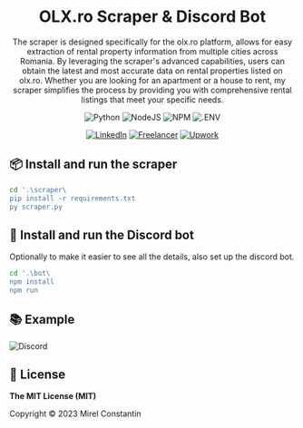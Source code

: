 <h1 align="center">OLX.ro Scraper & Discord Bot</h1>

<div align="center">

The scraper is designed specifically for the olx.ro platform, allows for easy extraction of rental property information from multiple cities across Romania. By leveraging the scraper's advanced capabilities, users can obtain the latest and most accurate data on rental properties listed on olx.ro. Whether you are looking for an apartment or a house to rent, my scraper simplifies the process by providing you with comprehensive rental listings that meet your specific needs.


![Python](https://img.shields.io/badge/python-3670A0?style=for-the-badge&logo=python&logoColor=ffdd54) ![NodeJS](https://img.shields.io/badge/node.js-6DA55F?style=for-the-badge&logo=node.js&logoColor=white) ![NPM](https://img.shields.io/badge/NPM-%23CB3837.svg?style=for-the-badge&logo=npm&logoColor=white) ![.ENV](https://img.shields.io/static/v1?style=for-the-badge&message=.ENV&color=222222&logo=.ENV&logoColor=ECD53F&label=)

[![LinkedIn](https://img.shields.io/badge/LinkedIn-0077B5?style=for-the-badge&logo=linkedin&logoColor=white)](https://linkedin.com/in/mirelconstantin) [![Freelancer](https://img.shields.io/badge/Freelancer-29B2FE?style=for-the-badge&logo=Freelancer&logoColor=white)](https://www.freelancer.com/u/mirelconstantin) [![Upwork](https://img.shields.io/badge/UpWork-6FDA44?style=for-the-badge&logo=Upwork&logoColor=white)](https://www.upwork.com/freelancers/~018dd0ecda291358f9)

</div>

## 📦 Install and run the scraper
```sh
cd '.\scraper\
pip install -r requirements.txt
py scraper.py
```

## 🤖 Install and run the Discord bot
Optionally to make it easier to see all the details, also set up the discord bot.
```sh
cd '.\bot\
npm install
npm run
```

## 📚 Example
![Discord](https://i.imgur.com/Yp3okuO.png)

## 📝 License

**The MIT License (MIT)**

Copyright © 2023 Mirel Constantin